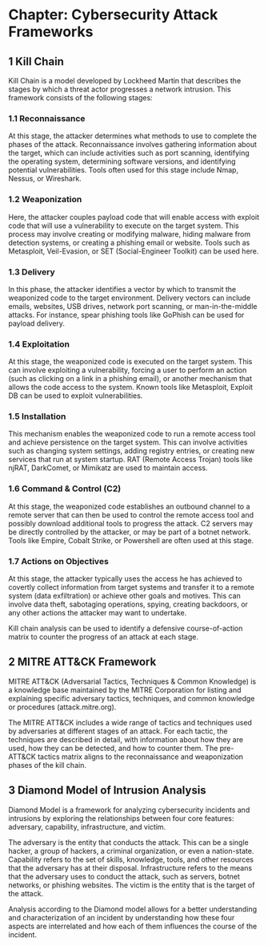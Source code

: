 # Chapter: Cybersecurity Attack Frameworks

## 1 Kill Chain

Kill Chain is a model developed by Lockheed Martin that describes the stages by which a threat actor progresses a network intrusion. This framework consists of the following stages:

### 1.1 Reconnaissance

At this stage, the attacker determines what methods to use to complete the phases of the attack. Reconnaissance involves gathering information about the target, which can include activities such as port scanning, identifying the operating system, determining software versions, and identifying potential vulnerabilities. Tools often used for this stage include Nmap, Nessus, or Wireshark.

### 1.2 Weaponization

Here, the attacker couples payload code that will enable access with exploit code that will use a vulnerability to execute on the target system. This process may involve creating or modifying malware, hiding malware from detection systems, or creating a phishing email or website. Tools such as Metasploit, Veil-Evasion, or SET (Social-Engineer Toolkit) can be used here.

### 1.3 Delivery

In this phase, the attacker identifies a vector by which to transmit the weaponized code to the target environment. Delivery vectors can include emails, websites, USB drives, network port scanning, or man-in-the-middle attacks. For instance, spear phishing tools like GoPhish can be used for payload delivery.

### 1.4 Exploitation

At this stage, the weaponized code is executed on the target system. This can involve exploiting a vulnerability, forcing a user to perform an action (such as clicking on a link in a phishing email), or another mechanism that allows the code access to the system. Known tools like Metasploit, Exploit DB can be used to exploit vulnerabilities.

### 1.5 Installation

This mechanism enables the weaponized code to run a remote access tool and achieve persistence on the target system. This can involve activities such as changing system settings, adding registry entries, or creating new services that run at system startup. RAT (Remote Access Trojan) tools like njRAT, DarkComet, or Mimikatz are used to maintain access.

### 1.6 Command & Control (C2)

At this stage, the weaponized code establishes an outbound channel to a remote server that can then be used to control the remote access tool and possibly download additional tools to progress the attack. C2 servers may be directly controlled by the attacker, or may be part of a botnet network. Tools like Empire, Cobalt Strike, or Powershell are often used at this stage.

### 1.7 Actions on Objectives

At this stage, the attacker typically uses the access he has achieved to covertly collect information from target systems and transfer it to a remote system (data exfiltration) or achieve other goals and motives. This can involve data theft, sabotaging operations, spying, creating backdoors, or any other actions the attacker may want to undertake.

Kill chain analysis can be used to identify a defensive course-of-action matrix to counter the progress of an attack at each stage.

## 2 MITRE ATT&CK Framework

MITRE ATT&CK (Adversarial Tactics, Techniques & Common Knowledge) is a knowledge base maintained by the MITRE Corporation for listing and explaining specific adversary tactics, techniques, and common knowledge or procedures (attack.mitre.org).

The MITRE ATT&CK includes a wide range of tactics and techniques used by adversaries at different stages of an attack. For each tactic, the techniques are described in detail, with information about how they are used, how they can be detected, and how to counter them. The pre-ATT&CK tactics matrix aligns to the reconnaissance and weaponization phases of the kill chain.

## 3 Diamond Model of Intrusion Analysis

Diamond Model is a framework for analyzing cybersecurity incidents and intrusions by exploring the relationships between four core features: adversary, capability, infrastructure, and victim.

The adversary is the entity that conducts the attack. This can be a single hacker, a group of hackers, a criminal organization, or even a nation-state. Capability refers to the set of skills, knowledge, tools, and other resources that the adversary has at their disposal. Infrastructure refers to the means that the adversary uses to conduct the attack, such as servers, botnet networks, or phishing websites. The victim is the entity that is the target of the attack.

Analysis according to the Diamond model allows for a better understanding and characterization of an incident by understanding how these four aspects are interrelated and how each of them influences the course of the incident.